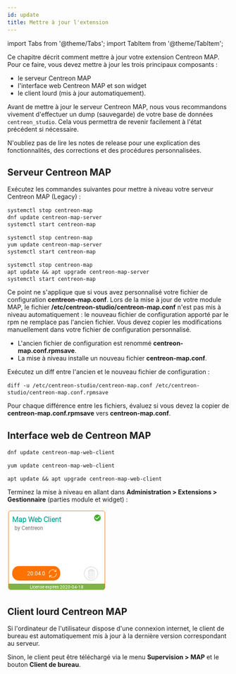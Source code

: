 ```yaml
---
id: update
title: Mettre à jour l'extension
---
```

import Tabs from '@theme/Tabs';
import TabItem from '@theme/TabItem';

Ce chapitre décrit comment mettre à jour votre extension Centreon MAP. Pour ce faire, vous devez mettre à jour les trois principaux composants :

- le serveur Centreon MAP
- l'interface web Centreon MAP et son widget
- le client lourd (mis à jour automatiquement).

Avant de mettre à jour le serveur Centreon MAP, nous vous recommandons vivement d'effectuer un dump (sauvegarde) de votre base de données `centreon_studio`.
Cela vous permettra de revenir facilement à l'état précédent si nécessaire.

N'oubliez pas de lire les notes de release pour une explication des fonctionnalités, des corrections et des procédures personnalisées.

## Serveur Centreon MAP

Exécutez les commandes suivantes pour mettre à niveau votre serveur Centreon MAP (Legacy) :

<Tabs groupId="sync">
<TabItem value="Alma / RHEL / Oracle Linux 8" label="Alma / RHEL / Oracle Linux 8">

``` shell
systemctl stop centreon-map
dnf update centreon-map-server
systemctl start centreon-map
```

</TabItem>
<TabItem value="CentOS 7" label="CentOS 7">

``` shell
systemctl stop centreon-map
yum update centreon-map-server
systemctl start centreon-map
```

</TabItem>
<TabItem value="Debian 11" label="Debian 11">

``` shell
systemctl stop centreon-map
apt update && apt upgrade centreon-map-server
systemctl start centreon-map
```

</TabItem>
</Tabs>

Ce point ne s'applique que si vous avez personnalisé votre fichier de configuration **centreon-map.conf**.
Lors de la mise à jour de votre module MAP, le fichier **/etc/centreon-studio/centreon-map.conf** n'est pas mis à niveau automatiquement : le nouveau fichier de configuration apporté par le rpm ne remplace pas l'ancien fichier.
Vous devez copier les modifications manuellement dans votre fichier de configuration personnalisé.

* L'ancien fichier de configuration est renommé **centreon-map.conf.rpmsave**.
* La mise à niveau installe un nouveau fichier **centreon-map.conf**.

Exécutez un diff entre l'ancien et le nouveau fichier de configuration :

```shell
diff -u /etc/centreon-studio/centreon-map.conf /etc/centreon-studio/centreon-map.conf.rpmsave
```

Pour chaque différence entre les fichiers, évaluez si vous devez la copier de **centreon-map.conf.rpmsave** vers **centreon-map.conf**.

## Interface web de Centreon MAP

<Tabs groupId="sync">
<TabItem value="Alma / RHEL / Oracle Linux 8" label="Alma / RHEL / Oracle Linux 8">

```shell
dnf update centreon-map-web-client
```

</TabItem>
<TabItem value="CentOS 7" label="CentOS 7">

```shell
yum update centreon-map-web-client
```

</TabItem>
<TabItem value="Debian 11" label="Debian 11">

```shell
apt update && apt upgrade centreon-map-web-client
```

</TabItem>
</Tabs>

Terminez la mise à niveau en allant dans **Administration > Extensions > Gestionnaire** (parties module et widget) :

![image](../assets/graph-views/update-web-client.png)

## Client lourd Centreon MAP

Si l'ordinateur de l'utilisateur dispose d'une connexion internet, le client de bureau est automatiquement mis à jour à la dernière version correspondant au serveur.

Sinon, le client peut être téléchargé via le menu **Supervision > MAP** et le bouton **Client de bureau**.